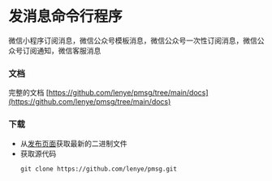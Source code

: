# 发消息命令行程序

微信小程序订阅消息，微信公众号模板消息，微信公众号一次性订阅消息，微信公众号订阅通知，微信客服消息

### 文档

完整的文档 [https://github.com/lenye/pmsg/tree/main/docs](https://github.com/lenye/pmsg/tree/main/docs)

### 下载

* 从[发布页面](https://github.com/lenye/pmsg/releases)获取最新的二进制文件
* 获取源代码
    ```shell
    git clone https://github.com/lenye/pmsg.git
    ```
